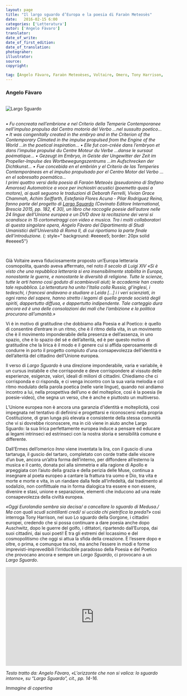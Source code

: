 ```yaml
---
layout: page
title: "Il largo sguardo d’Europa e la poesia di Faraòn Meteosès"
date:   2016-02-15 6:00
categories: ['Letteratura'] 
autor: ['Angelo Fàvaro']
translator:
date_of_write:
date_of_first_edition:
date_of_translation:
photograher:
illustrator:
source:
copyright: 

tag: [Angelo Fàvaro, Faraòn Meteoèses, Voltaire, Omero, Tony Harrison, poesia, Europa]
---
```


### Angelo Fàvaro

<br>

<div class="span12">
<img class="img-responsive" src="http://www.cavinatoeditore.com/wp-content/uploads/2014/07/9788889986813.jpg" alt="Largo Sguardo"  class="img-responsive" class="img-rounded"  >
</div>

<br>

*• Fu concreata nell’embrione e nel Criterio
della Temperie Contemporanee
nell’impulso propulso dal Centro motorio del Verbo
…nel sussulto poetico…
• It was congenitally created in the embryo
and in the Criterion of the Contemporary Climated
in the impulse propulsed from the Engine of the World
…in the poetical inspiration…
• Elle fut con-créée dans l’embryon
et dans l’impulse propulsé du Centre Moteur du Verbe
…danse le sursaut poématique…
• Gezeugt im Embryo, in Geiste
der Ungewitter der Zeit
im Propeller-Impulse des Wortbewegungszentrums
…im Aufschrecken der Dichtkunst…
• Fue concebida en el embrión y el Criterio
de las Temperies Contemporáneas
en el impulso propulsado por el Centro Motor del Verbo
…en el sobresalto poemático… <br>
I primi quattro versi della poesia di Faraòn Meteoès (pseudonimo di Stefano Amorose) Automotrice a voce per inchiostri acustici (poemetto quasi a motore), ai quali seguono le traduzioni di Deborah Ferrelli, Vivian Grace Chammah, Achim Seiffarth, Estefania Flores Acuna - Pilar Rodriguez Reina, fanno parte del progetto di [Largo Sguardo](http://www.cavinatoeditore.com/?post_type=portfolio&p=342) (Cavinato Editore International, Brescia 2015, pp. 182, € 30), un libro che raccoglie poesie dell’autore nelle 24 lingue dell’Unione europea e un DVD dove la recitazione dei versi si scandisce in 15 cortometraggi con video e musica. Tra i molti collaboratori di questa singolare opera, Angelo Fàvaro del Dipartimento di Studi Umanistici dell’Università di Roma II, di cui riportiamo la parte finale dell’introduzione.*
{: style=" background:  #eeeee5; border: 20px solid #eeeee5"}

<br>

Già Voltaire aveva fiduciosamente proposto un’Europa letteraria cosmopolita, quando aveva affermato, nel noto _Il secolo di Luigi XIV_ _«Si è visto che una repubblica letteraria si era insensibilmente stabilita in Europa, nonostante le guerre, e nonostante le diversità di religione. Tutte le scienze, tutte le arti hanno così goduto di scambievoli aiuti; le accademie han creato tale repubblica. La letteratura ha unito l’Italia colla Russia, gl’inglesi, i tedeschi, i francesi andavano a studiare a Leida […] i i veri scienziati, in ogni ramo del sapere, hanno stretto i legami di quella grande società degli spiriti, dappertutto diffusa, e dappertutto indipendente. Tale carteggio dura ancora ed è una delle consolazioni dei mali che l’ambizione e la politica procurano all’umanità.»_

Vi è in motivo di gratitudine che dobbiamo alla Poesia e al Poetico: è quello di consentire d’entrare in un ritmo, che è il ritmo della vita, in un movimento che è il movimento imponderabile della presenza e dell’assenza, in uno spazio, che è lo spazio del sé e dell’alterità, ed è per questo motivo di gratitudine che la lirica è il modo e il genere cui si affida operosamente di condurre in porto il progetto compiuto d’una consapevolezza dell’identità e dell’alterità del cittadino dell’Unione europea.

Il verso di _Largo Sguardo_ è una direzione imponderabile, varia e variabile, è un cursus instabile e che corrisponde e deve corrispondere al vissuto delle esperienze, esigenze, valori, ideali di milioni di cittadini. Chiediamo che ci corrisponda e ci risponda, e ci venga incontro con la sua varia melodia e col ritmo modulato della parola poetica (nelle varie lingue), quando noi andiamo incontro a lui, nella prospettiva dell’uno e del molteplice, così è la poesia (le poesie-video), che segna un verso, che è anche e piuttosto un multiverso. 

L’Unione europea non è ancora una garanzia d’identità e molteplicità, così impegnata nel tentativo di definirsi e progettarsi e riconoscersi nella propria Costituzione, di gran lunga più elevata e consistente della stessa comunità che vi si dovrebbe riconoscere, ma in ciò viene in aiuto anche Largo Sguardo: la sua lirica perfettamente europea induce a pensare ed educare ai legami intrinseci ed estrinseci con la nostra storia e sensibilità comune e differente.

Dall’Ermes dell’omerico _Inno_ viene inventata la lira, con il guscio di una tartaruga, il guscio del tartaro, completato con corde tratte dalle viscere d’un bue, ancora un’altra forma dell’interno, per diffondere all’esterno la musica e il canto, donata poi alla simmetria e alla ragione di Apollo e arpeggiata con l’aiuto della grazia e della perizia delle Muse, continua a insegnare al poeta europeo a cantare la frattura tra uomo e Dio, tra vita e morte e morte e vita, in un riandare dalla fede all’infedeltà, dal tradimento al sodalizio, non conflittuale ma in forma dialogica tra essere e non essere, divenire e stasi, unione e separazione, elementi che inducono ad una reale consapevolezza della civiltà europea.

_«Oggi Eurolandia sembra sia decisa/ a cancellare lo sguardo di Medusa./ Ma con quali scudi scintillanti credi/ si uccida chi pietrifica la preda?»_ così interroga Tony Harrison, nel suo Lo sguardo della Gorgone, i cittadini europei, credendo che si possa continuare a dare poesia anche dopo Auschwitz, dopo le guerre del golfo, i dittatori, ripartendo dall’Europa, dai suoi cittadini, dai suoi poeti! È tra gli estremi del locassimo e del cosmopolitismo che oggi si attua la sfida della creazione. È l’essere dopo e oltre, o prima, e comunque tra noi, ma anche l’essere in modi e forme imprevisti-imprevedibili l’irriducibile paradosso della Poesia e del Poetico che provocano ancora e sempre un _Largo Sguardo_, ci provocano a un _Largo Sguardo_.
<br>

<iframe width="560" height="315" src="https://www.youtube.com/embed/F8JNi4Wkfws" frameborder="0" allowfullscreen></iframe>

_Testo tratto da: Angelo Fàvaro, «L'orizzonte che non si valica: lo sguardo intorno», su “Largo Sguardo”, cit., pp. 14-16._

_Immagine di copertina_
